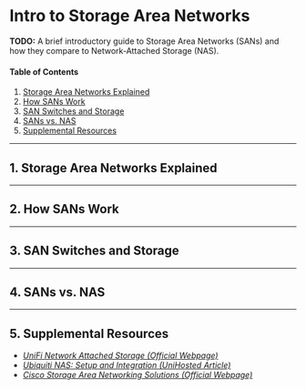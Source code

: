 # Intro to Storage Area Networks

**TODO:** A brief introductory guide to Storage Area Networks (SANs) and how they compare to Network-Attached Storage (NAS).

#### Table of Contents

1. [Storage Area Networks Explained](#explained)
2. [How SANs Work](#howsanswork)
3. [SAN Switches and Storage](#switches)
4. [SANs vs. NAS](#nas)
5. [Supplemental Resources](#supplemental)

<hr />

## 1. <a name="explained">Storage Area Networks Explained</a>

<hr />

## 2. <a name="howsanswork">How SANs Work</a>

<hr />

## 3. <a name="switches">SAN Switches and Storage</a>

<hr />

## 4. <a name="nas">SANs vs. NAS</a>

<hr />

## 5. <a name="supplemental">Supplemental Resources</a>

* *[UniFi Network Attached Storage (Official Webpage)](https://ui.com/integrations/network-storage)*
* *[Ubiquiti NAS: Setup and Integration (UniHosted Article)](https://www.unihosted.com/blog/ubiquiti-nas-setup-and-integration)*
* *[Cisco Storage Area Networking Solutions (Official Webpage)](https://www.cisco.com/site/us/en/products/networking/cloud-networking-switches/storage-area-networking/index.html)*
